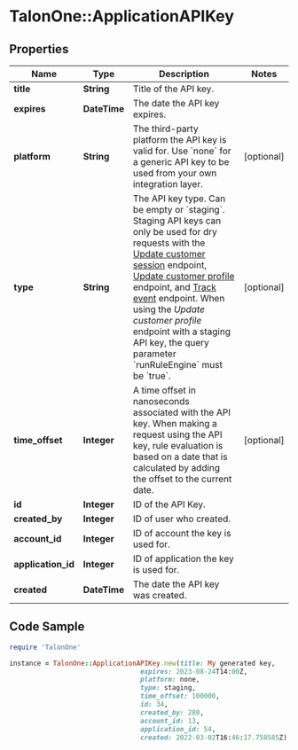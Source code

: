 # TalonOne::ApplicationAPIKey

## Properties

Name | Type | Description | Notes
------------ | ------------- | ------------- | -------------
**title** | **String** | Title of the API key. | 
**expires** | **DateTime** | The date the API key expires. | 
**platform** | **String** | The third-party platform the API key is valid for. Use &#x60;none&#x60; for a generic API key to be used from your own integration layer.  | [optional] 
**type** | **String** | The API key type. Can be empty or &#x60;staging&#x60;.  Staging API keys can only be used for dry requests with the [Update customer session](https://docs.talon.one/integration-api#tag/Customer-sessions/operation/updateCustomerSessionV2) endpoint, [Update customer profile](https://docs.talon.one/integration-api#tag/Customer-profiles/operation/updateCustomerProfileV2) endpoint, and [Track event](https://docs.talon.one/integration-api#tag/Events/operation/trackEventV2) endpoint.  When using the _Update customer profile_ endpoint with a staging API key, the query parameter &#x60;runRuleEngine&#x60; must be &#x60;true&#x60;.  | [optional] 
**time_offset** | **Integer** | A time offset in nanoseconds associated with the API key. When making a request using the API key, rule evaluation is based on a date that is calculated by adding the offset to the current date.  | [optional] 
**id** | **Integer** | ID of the API Key. | 
**created_by** | **Integer** | ID of user who created. | 
**account_id** | **Integer** | ID of account the key is used for. | 
**application_id** | **Integer** | ID of application the key is used for. | 
**created** | **DateTime** | The date the API key was created. | 

## Code Sample

```ruby
require 'TalonOne'

instance = TalonOne::ApplicationAPIKey.new(title: My generated key,
                                 expires: 2023-08-24T14:00Z,
                                 platform: none,
                                 type: staging,
                                 time_offset: 100000,
                                 id: 34,
                                 created_by: 280,
                                 account_id: 13,
                                 application_id: 54,
                                 created: 2022-03-02T16:46:17.758585Z)
```


